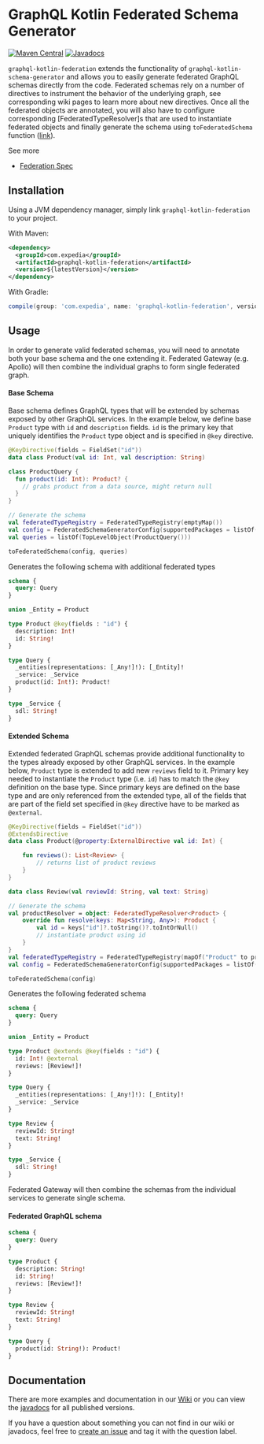 # GraphQL Kotlin Federated Schema Generator
[![Maven Central](https://img.shields.io/maven-central/v/com.expedia/graphql-kotlin-federation.svg?label=Maven%20Central)](https://search.maven.org/search?q=g:%22com.expedia%22%20AND%20a:%22graphql-kotlin-federation%22)
[![Javadocs](https://img.shields.io/maven-central/v/com.expedia/graphql-kotlin-federation.svg?label=javadoc&colorB=brightgreen)](https://www.javadoc.io/doc/com.expedia/graphql-kotlin-federation)

`graphql-kotlin-federation` extends the functionality of `graphql-kotlin-schema-generator` and allows you to easily generate federated GraphQL schemas directly from the code. Federated schemas rely on a number of directives to instrument the behavior of the underlying graph, see corresponding wiki pages to learn more about new directives. Once all the federated objects are annotated, you will also have to configure corresponding [FederatedTypeResolver]s that are used to instantiate federated objects and finally generate the schema using `toFederatedSchema` function ([link](https://github.com/ExpediaDotCom/graphql-kotlin/blob/master/graphql-kotlin-federation/src/main/kotlin/com/expedia/graphql/federation/toFederatedSchema.kt#L18)).

See more
* [Federation Spec](https://www.apollographql.com/docs/apollo-server/federation/federation-spec/)

## Installation

Using a JVM dependency manager, simply link `graphql-kotlin-federation` to your project.

With Maven:

```xml
<dependency>
  <groupId>com.expedia</groupId>
  <artifactId>graphql-kotlin-federation</artifactId>
  <version>${latestVersion}</version>
</dependency>
```

With Gradle:

```groovy
compile(group: 'com.expedia', name: 'graphql-kotlin-federation', version: "$latestVersion")
```

## Usage

In order to generate valid federated schemas, you will need to annotate both your base schema and the one extending it. Federated Gateway (e.g. Apollo) will then combine the individual graphs to form single federated graph.

#### Base Schema

Base schema defines GraphQL types that will be extended by schemas exposed by other GraphQL services. In the example below, we define base `Product` type with `id` and `description` fields. `id` is the primary key that uniquely identifies the `Product` type object and is specified in `@key` directive.

```kotlin
@KeyDirective(fields = FieldSet("id"))
data class Product(val id: Int, val description: String)

class ProductQuery {
  fun product(id: Int): Product? {
    // grabs product from a data source, might return null
  }
}

// Generate the schema
val federatedTypeRegistry = FederatedTypeRegistry(emptyMap())
val config = FederatedSchemaGeneratorConfig(supportedPackages = listOf("org.example"), hooks = FederatedSchemaGeneratorHooks(federatedTypeRegistry))
val queries = listOf(TopLevelObject(ProductQuery()))

toFederatedSchema(config, queries)
```

Generates the following schema with additional federated types

```graphql
schema {
  query: Query
}

union _Entity = Product

type Product @key(fields : "id") {
  description: Int!
  id: String!
}

type Query {
  _entities(representations: [_Any!]!): [_Entity]!
  _service: _Service
  product(id: Int!): Product!
}

type _Service {
  sdl: String!
}
```

#### Extended Schema

Extended federated GraphQL schemas provide additional functionality to the types already exposed by other GraphQL services. In the example below, `Product` type is extended to add new `reviews` field to it. Primary key needed to instantiate the `Product` type (i.e. `id`) has to match the `@key` definition on the base type. Since primary keys are defined on the base type and are only referenced from the extended type, all of the fields that are part of the field set specified in `@key` directive have to be marked as `@external`.

```kotlin
@KeyDirective(fields = FieldSet("id"))
@ExtendsDirective
data class Product(@property:ExternalDirective val id: Int) {

    fun reviews(): List<Review> {
        // returns list of product reviews
    }
}

data class Review(val reviewId: String, val text: String)

// Generate the schema
val productResolver = object: FederatedTypeResolver<Product> {
    override fun resolve(keys: Map<String, Any>): Product {
        val id = keys["id"]?.toString()?.toIntOrNull()
        // instantiate product using id
    }
}
val federatedTypeRegistry = FederatedTypeRegistry(mapOf("Product" to productResolver))
val config = FederatedSchemaGeneratorConfig(supportedPackages = listOf("org.example"), hooks = FederatedSchemaGeneratorHooks(federatedTypeRegistry))

toFederatedSchema(config)
```

Generates the following federated schema

```graphql
schema {
  query: Query
}

union _Entity = Product

type Product @extends @key(fields : "id") {
  id: Int! @external
  reviews: [Review!]!
}

type Query {
  _entities(representations: [_Any!]!): [_Entity]!
  _service: _Service
}

type Review {
  reviewId: String!
  text: String!
}

type _Service {
  sdl: String!
}
```

Federated Gateway will then combine the schemas from the individual services to generate single schema.

#### Federated GraphQL schema

```graphql
schema {
  query: Query
}

type Product {
  description: String!
  id: String!
  reviews: [Review!]!
}

type Review {
  reviewId: String!
  text: String!
}

type Query {
  product(id: String!): Product!
}
```

## Documentation

There are more examples and documentation in our [Wiki](https://github.com/ExpediaDotCom/graphql-kotlin/wiki) or you can view the [javadocs](https://www.javadoc.io/doc/com.expedia/graphql-kotlin) for all published versions.

If you have a question about something you can not find in our wiki or javadocs, feel free to [create an issue](https://github.com/ExpediaDotCom/graphql-kotlin/issues) and tag it with the question label.

